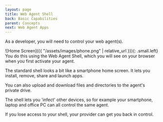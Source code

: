 ```yaml
---
layout: page
title: Web Agent Shell
back: Basic Capabilities
parent: Concepts
next: Web Agent Apps
---
```

As a developer, you will need to control your web agent(s).

![Home Screen]({{ "/assets/images/phone.png" | relative_url }}){: .small.left}
You do this using the Web Agent Shell, which you will see on your browser when
you first activate your agent.

The standard shell looks a bit like a smartphone home screen. It lets you install, remove, share and launch apps.

You can also upload and download files and directories to the agent's private drive.

The shell lets you 'infect' other devices, so for example your smartphone, laptop and office PC can all control the same agent.

If you lose access to your shell, your provider can get you back in control.
